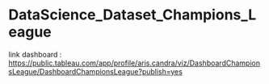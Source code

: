 # DataScience_Dataset_Champions_League

link dashboard : https://public.tableau.com/app/profile/aris.candra/viz/DashboardChampionsLeague/DashboardChampionsLeague?publish=yes
